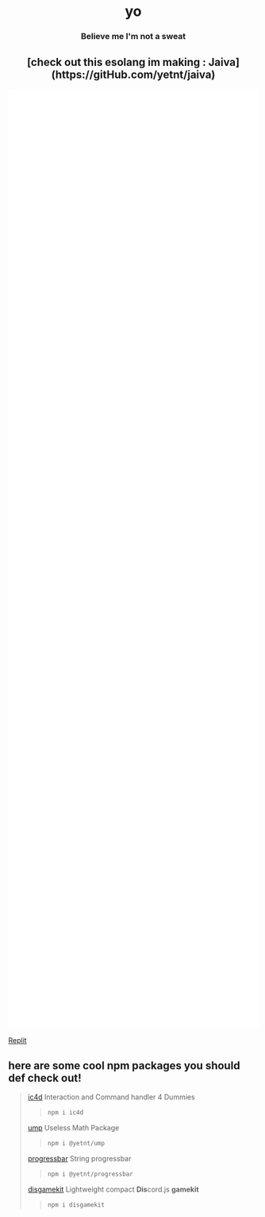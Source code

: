 <h1 align=center>yo</h1>
<h3 align=center>Believe me I'm not a sweat</h3>

<h2 align=center>[check out this esolang im making : Jaiva](https://gitHub.com/yetnt/jaiva)</h2>

<p align="center"><img src="/github-metrics.svg" alt="Metrics" width="650"></p>

[Replit](https://replit.com/@hlonipoole692)

## here are some cool npm packages you should def check out!
> [ic4d](https://www.npmjs.com/package/ic4d)
> Interaction and Command handler 4 Dummies
> >  ```bash
> >  npm i ic4d
> >  ```
> [ump](https://www.npmjs.com/package/@yetnt/ump)
> Useless Math Package
> > ```bash
> > npm i @yetnt/ump
> > ```
> [progressbar](https://www.npmjs.com/package/@yetnt/progressbar)
> String progressbar
> > ```bash
> > npm i @yetnt/progressbar
> > ```
> [disgamekit](https://www.npmjs.com/package/disgamekit)
> Lightweight compact **Dis**cord.js **gamekit**
> > ```bash
> > npm i disgamekit
> > ```



<!---
Yetity/Yetity is a ✨ special ✨ repository because its `README.md` (this file) appears on your GitHub profile. Yeah Yeah!
You can click the Preview link to take a look at your changes.
--->
